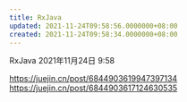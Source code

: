 ```yaml
---
title: RxJava
updated: 2021-11-24T09:58:56.0000000+08:00
created: 2021-11-24T09:58:34.0000000+08:00
---
```


RxJava
2021年11月24日
9:58

<https://juejin.cn/post/6844903619947397134>
<https://juejin.cn/post/6844903617124630535>
